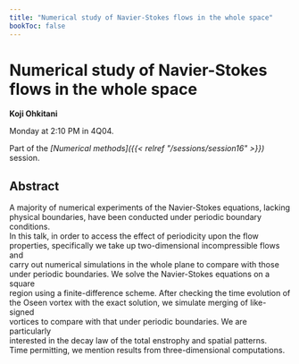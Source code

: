 ```yaml
---
title: "Numerical study of Navier-Stokes flows in the whole space"
bookToc: false
---
```


# Numerical study of Navier-Stokes flows in the whole space

**Koji Ohkitani**

Monday at 2:10 PM in 4Q04.

Part of the *[Numerical methods]({{< relref "/sessions/session16" >}})* session.

## Abstract

A majority of numerical experiments of the Navier-Stokes equations, lacking     
physical boundaries, have been conducted under periodic boundary conditions.    
In this talk, in order to access the effect of periodicity upon the flow        
properties, specifically we take up two-dimensional incompressible flows and    
carry out numerical simulations in the whole  plane to compare with those       
under periodic boundaries. We solve the Navier-Stokes equations on a square     
region using a finite-difference scheme. After checking the time evolution of   
the Oseen vortex with the exact solution, we simulate merging of like-signed    
vortices to compare with that under periodic boundaries. We are particularly    
interested in the decay law of the total enstrophy and spatial patterns.        
Time permitting, we mention results from three-dimensional computations. 


